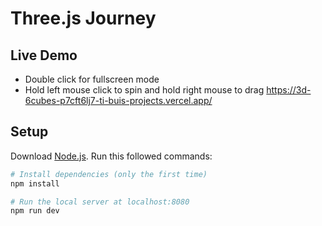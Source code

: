 # Three.js Journey

## Live Demo
- Double click for fullscreen mode
- Hold left mouse click to spin and hold right mouse to drag
https://3d-6cubes-p7cft6lj7-ti-buis-projects.vercel.app/

## Setup
Download [Node.js](https://nodejs.org/en/download/).
Run this followed commands:

``` bash
# Install dependencies (only the first time)
npm install

# Run the local server at localhost:8080
npm run dev
